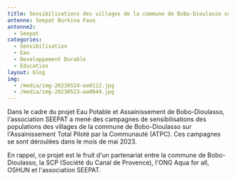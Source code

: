 ```yaml
---
title: Sensibilisations des villages de la commune de Bobo-Dioulasso sur l'ATPC
antenne: Seepat Burkina Faso
antenne2:
  - Seepat
categories:
  - Sensibilisation
  - Eau
  - Developpement Durable
  - Education
layout: blog
img:
  - /media/img-20230524-wa0122.jpg
  - /media/img-20230523-wa0044.jpg
---
```

D﻿ans le cadre du projet Eau Potable et Assainissement de Bobo-Dioulasso, l'association SEEPAT a mené des campagnes de sensibilisations des populations des villages de la commune de Bobo-Dioulasso sur l'Assainissement Total Piloté par la Communauté (ATPC). Ces campagnes se sont déroulées dans le mois de mai 2023.

E﻿n rappel, ce projet est le fruit d'un partenariat entre la commune de Bobo-Dioulasso, la SCP (Société du Canal de Provence), l'ONG Aqua for all, OSHUN et l'association SEEPAT.